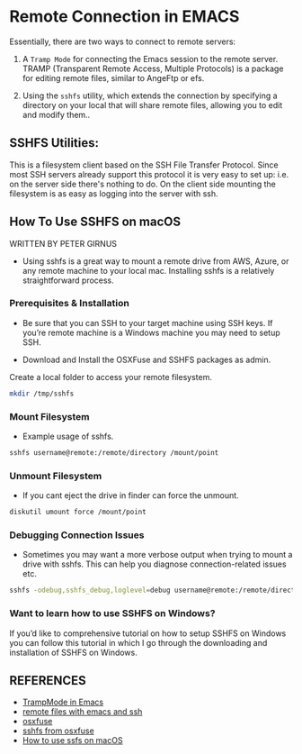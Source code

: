 # Remote Connection in EMACS

Essentially, there are two ways to connect to remote servers:

1. A `Tramp Mode` for connecting the Emacs session to the
   remote server. TRAMP (Transparent Remote Access, Multiple Protocols) is a
   package for editing remote files, similar to AngeFtp or efs.

2. Using the `sshfs` utility, which extends the connection by specifying a
   directory on your local that will share remote files, allowing you to edit
   and modify them..

## SSHFS Utilities:

This is a filesystem client based on the SSH File Transfer Protocol. Since most
SSH servers already support this protocol it is very easy to set up: i.e. on the
server side there's nothing to do. On the client side mounting the filesystem is
as easy as logging into the server with ssh.

## How To Use SSHFS on macOS

WRITTEN BY PETER GIRNUS

- Using sshfs is a great way to mount a remote drive from AWS, Azure, or any
  remote machine to your local mac. Installing sshfs is a relatively
  straightforward process.

### Prerequisites & Installation

- Be sure that you can SSH to your target machine using SSH keys. If you’re
  remote machine is a Windows machine you may need to setup SSH.

- Download and Install the OSXFuse and SSHFS packages as admin.

Create a local folder to access your remote filesystem.

```sh
mkdir /tmp/sshfs
```

### Mount Filesystem

- Example usage of sshfs.

```sh
sshfs username@remote:/remote/directory /mount/point
```

### Unmount Filesystem

- If you cant eject the drive in finder can force the unmount.

```sh
diskutil umount force /mount/point
```

### Debugging Connection Issues

- Sometimes you may want a more verbose output when trying to mount a drive with
  sshfs. This can help you diagnose connection-related issues etc.

```sh
sshfs -odebug,sshfs_debug,loglevel=debug username@remote:/remote/directory /mount/point
```

### Want to learn how to use SSHFS on Windows?

If you’d like to comprehensive tutorial on how to setup SSHFS on Windows you can
follow this tutorial in which I go through the downloading and installation of
SSHFS on Windows.

## REFERENCES

- [TrampMode in Emacs](https://www.emacswiki.org/emacs/TrampMode#toc14)
- [remote files with emacs and ssh](https://stackoverflow.com/questions/20624024/what-is-the-best-way-to-open-remote-files-with-emacs-and-ssh)
- [osxfuse](https://github.com/osxfuse)
- [sshfs from osxfuse](https://github.com/osxfuse/sshfs)
- [How to use ssfs on macOS](https://www.petergirnus.com/blog/how-to-use-sshfs-on-macos)
